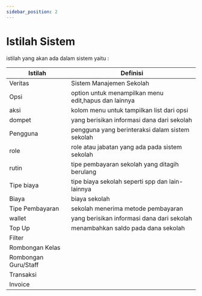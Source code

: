 ```yaml
---
sidebar_position: 2
---
```


# Istilah Sistem

istilah yang akan ada dalam sistem yaitu :

| Istilah              | Definisi                                             |
| -------------------- | ---------------------------------------------------- |
| Veritas              | Sistem Manajemen Sekolah                             |
| Opsi                 | option untuk menampilkan menu edit,hapus dan lainnya |
| aksi                 | kolom menu untuk tampilkan list dari opsi            |
| dompet               | yang berisikan informasi dana dari sekolah           |
| Pengguna             | pengguna yang berinteraksi dalam sistem sekolah      |
| role                 | role atau jabatan yang ada pada sistem sekolah       |
| rutin                | tipe pembayaran sekolah yang ditagih berulang        |
| Tipe biaya           | tipe biaya sekolah seperti spp dan lain-lainnya      |
| Biaya                | biaya sekolah                                        |
| Tipe Pembayaran      | sekolah menerima metode pembayaran                   |
| wallet               | yang berisikan informasi dana dari sekolah           |
| Top Up               | menambahkan saldo pada dana sekolah                  |
| Filter               |                                                      |
| Rombongan Kelas      |                                                      |
| Rombongan Guru/Staff |                                                      |
| Transaksi            |                                                      |
| Invoice              |                                                      |

